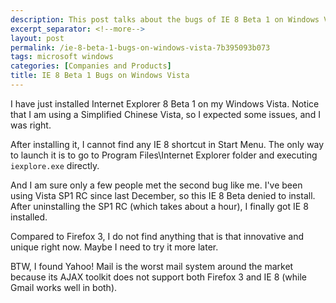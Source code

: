 ```yaml
---
description: This post talks about the bugs of IE 8 Beta 1 on Windows Vista.
excerpt_separator: <!--more-->
layout: post
permalink: /ie-8-beta-1-bugs-on-windows-vista-7b395093b073
tags: microsoft windows
categories: [Companies and Products]
title: IE 8 Beta 1 Bugs on Windows Vista
---
```

I have just installed Internet Explorer 8 Beta 1 on my Windows Vista. Notice that I am using a Simplified Chinese Vista, so I expected some issues, and I was right.
<!--more-->

After installing it, I cannot find any IE 8 shortcut in Start Menu. The only way to launch it is to go to Program Files\Internet Explorer folder and executing `iexplore.exe` directly.

And I am sure only a few people met the second bug like me. I've been using Vista SP1 RC since last December, so this IE 8 Beta denied to install. After uninstalling the SP1 RC (which takes about a hour), I finally got IE 8 installed.

Compared to Firefox 3, I do not find anything that is that innovative and unique right now. Maybe I need to try it more later.

BTW, I found Yahoo! Mail is the worst mail system around the market because its AJAX toolkit does not support both Firefox 3 and IE 8 (while Gmail works well in both).
